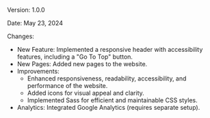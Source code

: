 Version: 1.0.0

Date: May 23, 2024

Changes:

- New Feature: Implemented a responsive header with accessibility features, including a "Go To Top" button.
- New Pages: Added new pages to the website.
- Improvements:
    -  Enhanced responsiveness, readability, accessibility, and performance of the website.
    - Added icons for visual appeal and clarity.
    - Implemented Sass for efficient and maintainable CSS styles.
- Analytics: Integrated Google Analytics (requires separate setup).